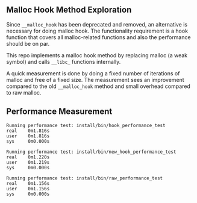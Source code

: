 ## Malloc Hook Method Exploration

Since `__malloc_hook` has been deprecated and removed, an alternative is
necessary for doing malloc hook. The functionality requirement is a hook
function that covers all malloc-related functions and also the performance
should be on par.

This repo implements a malloc hook method by replacing malloc (a weak symbol)
and calls `__libc_` functions internally.

A quick measurement is done by doing a fixed number of iterations of malloc
and free of a fixed size. The measurement sees an improvement compared to the
old `__malloc_hook` method and small overhead compared to raw malloc.

## Performance Measurement

```
Running performance test: install/bin/hook_performance_test
real    0m1.816s
user    0m1.816s
sys     0m0.000s

Running performance test: install/bin/new_hook_performance_test
real    0m1.220s
user    0m1.219s
sys     0m0.000s

Running performance test: install/bin/raw_performance_test
real    0m1.156s
user    0m1.156s
sys     0m0.000s
```